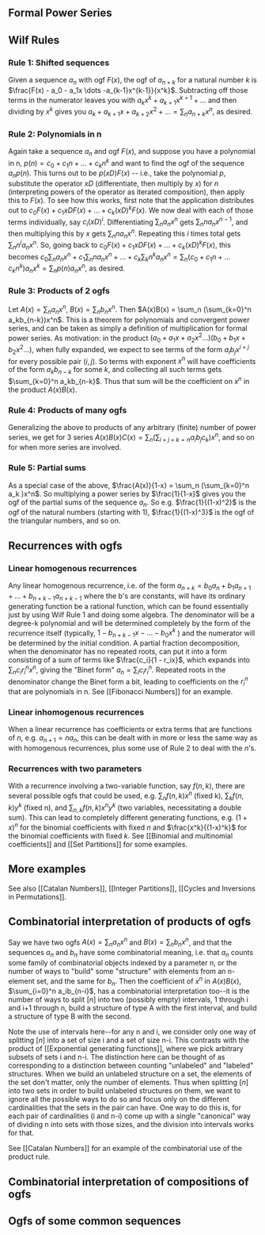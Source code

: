 ## Formal Power Series

## Wilf Rules

### Rule 1: Shifted sequences
Given a sequence $a_n$ with ogf $F(x)$, the ogf of $a_{n+k}$ for a natural number $k$ is $\frac{F(x) - a_0 - a_1x \dots -a_{k-1}x^{k-1}}{x^k}$. Subtracting off those terms in the numerator leaves you with $a_kx^k + a_{k+1}x^{k+1} + \dots$ and then dividing by $x^k$ gives you $a_k + a_{k+1}x + a_{k+2}x^2 + \dots = \sum_n a_{n+k}x^n$, as desired.
### Rule 2: Polynomials in n
Again take a sequence $a_n$ and ogf $F(x)$, and suppose you have a polynomial in n, $p(n) = c_0 + c_1n + \dots + c_kn^k$ and want to find the ogf of the sequence $a_np(n)$. This turns out to be $p(xD)F(x)$ -- i.e., take the polynomial $p$, substitute the operator $xD$ (differentiate, then multiply by $x$) for $n$ (interpreting powers of the operator as iterated composition), then apply this to $F(x)$. To see how this works, first note that the application distributes out to $c_0F(x) + c_1xDF(x) + \dots + c_k(xD)^kF(x)$. We now deal with each of those terms individually, say $c_i(xD)^i$. Differentiating $\sum_n a_nx^n$ gets $\sum_n na_nx^{n-1}$, and then multiplying this by $x$ gets $\sum_n na_nx^n$. Repeating this $i$ times total gets $\sum_n n^i a_nx^n$. So, going back to $c_0F(x) + c_1xDF(x) + \dots + c_k(xD)^kF(x)$, this becomes $c_0\sum_n a_nx^n + c_1\sum_n na_nx^n + \dots + c_k\sum_k n^k a_n x^n = \sum_n(c_0 + c_1n + \dots c_kn^k)a_nx^k = \sum_n p(n)a_nx^n$, as desired.  
### Rule 3: Products of 2 ogfs
Let $A(x) = \sum_n a_nx^n$, $B(x) = \sum_n b_nx^n$. Then $A(x)B(x) = \sum_n (\sum_{k=0}^n a_kb_{n-k})x^n$. This is a theorem for polynomials and convergent power series, and can be taken as simply a definition of multiplication for formal power series. As motivation: in the product $(a_0 + a_1x + a_2x^2 \dots)(b_0 + b_1x + b_2x^2 \dots)$, when fully expanded, we expect to see terms of the form $a_ib_jx^{i+j}$ for every possible pair $(i, j)$. So terms with exponent $x^n$ will have coefficients of the form $a_kb_{n-k}$ for some $k$, and collecting all such terms gets $\sum_{k=0}^n a_kb_{n-k}$. Thus that sum will be the coefficient on $x^n$ in the product $A(x)B(x)$. 
### Rule 4: Products of many ogfs
Generalizing the above to products of any arbitrary (finite) number of power series, we get for 3 series $A(x)B(x)C(x) = \sum_{n}(\sum_{i + j + k = n} a_ib_jc_k)x^n$, and so on for when more series are involved. 
### Rule 5: Partial sums
As a special case of the above, $\frac{A(x)}{1-x} = \sum_n (\sum_{k=0}^n a_k )x^n$. So multiplying a power series by $\frac{1}{1-x}$ gives you the ogf of the partial sums of the sequence $a_n$. So e.g. $\frac{1}{(1-x)^2}$ is the ogf of the natural numbers (starting with 1), $\frac{1}{(1-x)^3}$ is the ogf of the triangular numbers, and so on. 
## Recurrences with ogfs
### Linear homogenous recurrences
Any linear homogenous recurrence, i.e. of the form $a_{n+k} = b_0a_n + b_1a_{n+1} + \dots + b_{n+k-1}a_{n+k-1}$ where the b's are constants, will have its ordinary generating function be a rational function, which can be found essentially just by using Wilf Rule 1 and doing some algebra. The denominator will be a degree-k polynomial and will be determined completely by the form of the recurrence itself (typically, $1 - b_{n+k-1}x - \dots - b_0x^k$ ) and the numerator will be determined by the initial condition. A partial fraction decomposition, when the denominator has no repeated roots, can put it into a form consisting of a sum of terms like $\frac{c_i}{1 - r_ix}$, which expands into $\sum_n c_i r_i^n x^n$, giving the "Binet form" $a_n = \sum_i c_i r_i^n$. Repeated roots in the denominator change the Binet form a bit, leading to coefficients on the $r_i^n$ that are polynomials in n. See [[Fibonacci Numbers]] for an example. 
### Linear inhomogenous recurrences
When a linear recurrence has coefficients or extra terms that are functions of $n$, e.g. $a_{n+1} = na_n$, this can be dealt with in more or less the same way as with homogenous recurrences, plus some use of Rule 2 to deal with the $n$'s. 
### Recurrences with two parameters
With a recurrence involving a two-variable function, say $f(n, k)$, there are several possible ogfs that could be used, e.g. $\sum_n f(n, k) x^n$ (fixed k), $\sum_k f(n, k) y^k$ (fixed n), and $\sum_{n, k}f(n, k)x^ny^k$ (two variables, necessitating a double sum). This can lead to completely different generating functions, e.g. $(1+x)^n$ for the binomial coefficients with fixed $n$ and $\frac{x^k}{(1-x)^k}$ for the binomial coefficients with fixed $k$. See [[Binomial and multinomial coefficients]] and [[Set Partitions]] for some examples. 
## More examples
See also [[Catalan Numbers]], [[Integer Partitions]], [[Cycles and Inversions in Permutations]].

## Combinatorial interpretation of products of ogfs
Say we have two ogfs $A(x) = \sum_n a_nx^n$ and $B(x) = \sum_n b_nx^n$, and that the sequences $a_n$ and $b_n$ have some combinatorial meaning, i.e. that $a_n$ counts some family of combinatorial objects indexed by a parameter n, or the number of ways to "build" some "structure" with elements from an n-element set, and the same for $b_n$. Then the coefficient of $x^n$ in $A(x)B(x)$, $\sum_{i=0}^n a_ib_{n-i}$, has a combinatorial interpretation too--it is the number of ways to split $[n]$ into two (possibly empty) intervals, 1 through i and i+1 through n, build a structure of type A with the first interval, and build a structure of type B with the second. 

Note the use of intervals here--for any n and i, we consider only one way of splitting $[n]$ into a set of size i and a set of size n-i. This contrasts with the product of [[Exponential generating functions]],  where we pick arbitrary subsets of sets i and n-i. The distinction here can be thought of as corresponding to a distinction between counting "unlabeled" and "labeled" structures. When we build an unlabeled structure on a set, the elements of the set don't matter, only the number of elements. Thus when splitting $[n]$ into two sets in order to build unlabeled structures on them, we want to ignore all the possible ways to do so and focus only on the different cardinalities that the sets in the pair can have. One way to do this is, for each pair of cardinalities (i and n-i) come up with a single "canonical" way of dividing n into sets with those sizes, and the division into intervals works for that.

See [[Catalan Numbers]] for an example of the combinatorial use of the product rule. 
## Combinatorial interpretation of compositions of ogfs

## Ogfs of some common sequences



